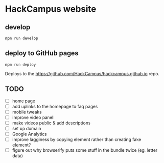 # HackCampus website

## develop

```npm run develop```

## deploy to GitHub pages

```npm run deploy```

Deploys to the https://github.com/HackCampus/hackcampus.github.io repo.

## TODO

- [ ] home page
- [ ] add uplinks to the homepage to faq pages
- [ ] mobile tweaks
- [ ] improve video panel
- [ ] make videos public & add descriptions
- [ ] set up domain
- [ ] Google Analytics
- [ ] improve lagginess by copying element rather than creating fake element?
- [ ] figure out why browserify puts some stuff in the bundle twice (eg. letter data)
